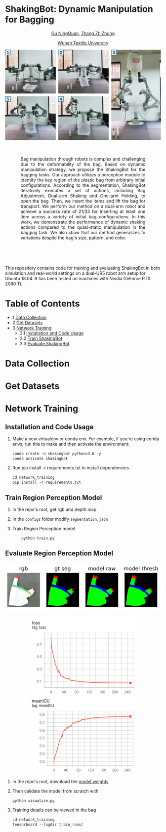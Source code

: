 <h1> ShakingBot: Dynamic Manipulation for Bagging</h1>

<div style="text-align: center;">

[Gu NingQuan](https://github.com/happydog-gu), [Zhang ZhiZhong](https://github.com/zhangxiaozhier)

[Wuhan Textile University](https://www.wtu.edu.cn/)
</div>

<img style="left-margin:50px; right-margin:50px;" src="assets/shakingbot.jpg">

<div style="margin:50px; text-align: justify;">
Bag manipulation through robots is complex and challenging due to the deformability of the bag.
Based on dynamic manipulation strategy, we propose the ShakingBot for the bagging tasks.
Our approach utilizes a perception module to identify the key region of the plastic bag from arbitrary initial configurations. 
According to the segmentation, ShakingBot iteratively executes a set of actions, including Bag Adjustment, Dual-arm Shaking and One-arm Holding, to open the bag. Then, we insert the items and lift the bag for transport. 
We perform our method on a dual-arm robot and achieve a success rate of 21/33 for inserting at least one item across a variety of initial bag configurations.
In this work, we demonstrate the performance of dynamic shaking actions compared to the quasi-static manipulation in the bagging task.
We also show that our method generalizes to variations despite the bag's size, pattern, and color.
</div>

<br>

This repository contains code for training and evaluating ShakingBot in both simulation and real-world settings on a dual-UR5 robot arm setup for Ubuntu 18.04.
It has been tested on machines with Nvidia GeForce RTX 2080 Ti.

# Table of Contents
- 1 [Data Collection](#data-collection)
- 2 [Get Datasets](#get-datasets)
- 3 [Network Training](#network-training)
  - 3.1 [Installation and Code Usage](#installation-and-code-usage)
  - 3.2 [Train ShakingBot](#train-shakingbot)
  - 3.3 [Evaluate ShakingBot](#evaluate-shakingbot)

# Data Collection

# Get Datasets

# Network Training
## Installation and Code Usage
1. Make a new virtualenv or conda env. For example, if you're using conda envs, run this to make and then activate the environment:
    ```
    conda create -n shakingbot python=3.6 -y
    conda activate shakingbot
    ```
2. Run pip install -r requirements.txt to install dependencies.
    ```
    cd network_training
    pip install -r requirements.txt
    ```

## Train Region Perception Model
1. In the repo's root, get rgb and depth map

2. In the `configs` folder modify `segmentation.json`

3. Train Region Perception model
    ```
        python train.py
    ```


## Evaluate Region Perception Model
<img style="left-margin:10px; right-margin:10px;" src="assets/model_prediction.png">


<center class="half">
<figure>
    <img src="assets/loss.png" >
    <img src="assets/meanIOU.png">
</figure>
</center>





1. In the repo's root, download the [model weights](https://drive.google.com/file/d/1-BuhIfmZCCvlW4gIxxTCj5XPGdFebea6/view?usp=sharing)


2. Then validate the model from scratch with
    ```
    python visualize.py
    ```
3.  Training details can be viewed in the bag
    ```
    cd network_training
    tensorboard --logdir train_runs/
    ```

